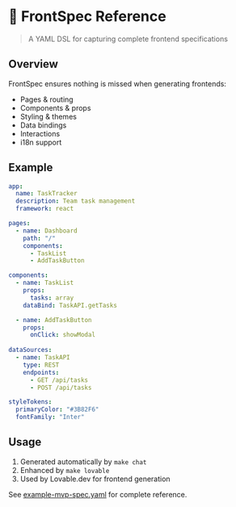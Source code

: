 # 🎨 FrontSpec Reference

> A YAML DSL for capturing complete frontend specifications

## Overview

FrontSpec ensures nothing is missed when generating frontends:
- Pages & routing
- Components & props  
- Styling & themes
- Data bindings
- Interactions
- i18n support

## Example

```yaml
app:
  name: TaskTracker
  description: Team task management
  framework: react

pages:
  - name: Dashboard
    path: "/"
    components:
      - TaskList
      - AddTaskButton

components:
  - name: TaskList
    props:
      tasks: array
    dataBind: TaskAPI.getTasks

  - name: AddTaskButton
    props:
      onClick: showModal
    
dataSources:
  - name: TaskAPI
    type: REST
    endpoints:
      - GET /api/tasks
      - POST /api/tasks

styleTokens:
  primaryColor: "#3B82F6"
  fontFamily: "Inter"
```

## Usage

1. Generated automatically by `make chat`
2. Enhanced by `make lovable` 
3. Used by Lovable.dev for frontend generation

See [example-mvp-spec.yaml](../templates/example-mvp-spec.yaml) for complete reference.